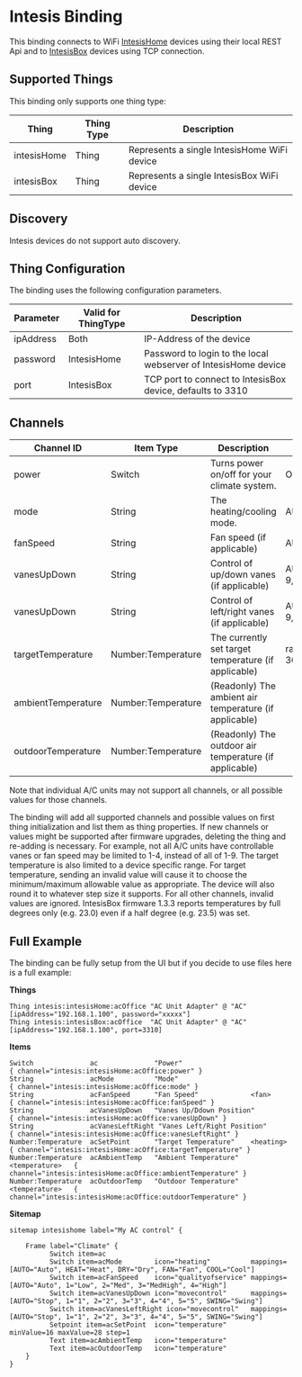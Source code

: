 # Intesis Binding

This binding connects to WiFi [IntesisHome](https://www.intesis.com/products/cloud-solutions/ac-cloud-control) devices using their local REST Api and to [IntesisBox](https://www.intesis.com/products/ac-interfaces/wifi-gateways) devices using TCP connection.



## Supported Things

This binding only supports one thing type:

| Thing       | Thing Type | Description                                 |
|-------------|------------|---------------------------------------------|
| intesisHome | Thing      | Represents a single IntesisHome WiFi device |
| intesisBox  | Thing      | Represents a single IntesisBox WiFi device  |

## Discovery

Intesis devices do not support auto discovery.

## Thing Configuration

The binding uses the following configuration parameters.

| Parameter | Valid for ThingType | Description                                                    |
|-----------|---------------------|----------------------------------------------------------------|
| ipAddress | Both                | IP-Address of the device                                       |
| password  | IntesisHome         | Password to login to the local webserver of IntesisHome device |
| port      | IntesisBox          | TCP port to connect to IntesisBox device, defaults to 3310     |


## Channels

| Channel ID         | Item Type          | Description                                            | Possible Values             |
|--------------------|--------------------|--------------------------------------------------------|-----------------------------|
| power              | Switch             | Turns power on/off for your climate system.            | ON, OFF                     |
| mode               | String             | The heating/cooling mode.                              | AUTO,HEAT,DRY,FAN,COOL      |
| fanSpeed           | String             | Fan speed (if applicable)                              | AUTO,1-10                   |
| vanesUpDown        | String             | Control of up/down vanes (if applicable)               | AUTO,1-9,SWING,SWIRL,WIDE   |
| vanesUpDown        | String             | Control of left/right vanes (if applicable)            | AUTO,1-9,SWING,SWIRL,WIDE   |
| targetTemperature  | Number:Temperature | The currently set target temperature (if applicable)   | range between 18°C and 30°C |
| ambientTemperature | Number:Temperature | (Readonly) The ambient air temperature (if applicable) |                             |
| outdoorTemperature | Number:Temperature | (Readonly) The outdoor air temperature (if applicable) |                             |

Note that individual A/C units may not support all channels, or all possible values for those channels.

The binding will add all supported channels and possible values on first thing initialization and list them as thing properties.
If new channels or values might be supported after firmware upgrades, deleting the thing and re-adding is necessary.
For example, not all A/C units have controllable vanes or fan speed may be limited to 1-4, instead of all of 1-9.
The target temperature is also limited to a device specific range. For target temperature, sending an invalid value
will cause it to choose the minimum/maximum allowable value as appropriate. The device will also round it to
whatever step size it supports. For all other channels, invalid values are ignored.
IntesisBox firmware 1.3.3 reports temperatures by full degrees only (e.g. 23.0) even if a half degree (e.g. 23.5) was set.

## Full Example

The binding can be fully setup from the UI but if you decide to use files here is a full example:

**Things**

```
Thing intesis:intesisHome:acOffice "AC Unit Adapter" @ "AC" [ipAddress="192.168.1.100", password="xxxxx"]
Thing intesis:intesisBox:acOffice  "AC Unit Adapter" @ "AC" [ipAddress="192.168.1.100", port=3310]
```

**Items**

```intesishome.items
Switch              ac              "Power"                                 { channel="intesis:intesisHome:acOffice:power" }
String              acMode          "Mode"                                  { channel="intesis:intesisHome:acOffice:mode" }
String              acFanSpeed      "Fan Speed"             <fan>           { channel="intesis:intesisHome:acOffice:fanSpeed" }
String              acVanesUpDown   "Vanes Up/Ddown Position"               { channel="intesis:intesisHome:acOffice:vanesUpDown" }
String              acVanesLeftRight "Vanes Left/Right Position"            { channel="intesis:intesisHome:acOffice:vanesLeftRight" }
Number:Temperature  acSetPoint      "Target Temperature"    <heating>       { channel="intesis:intesisHome:acOffice:targetTemperature" }
Number:Temperature  acAmbientTemp   "Ambient Temperature"   <temperature>   { channel="intesis:intesisHome:acOffice:ambientTemperature" }
Number:Temperature  acOutdoorTemp   "Outdoor Temperature"   <temperature>   { channel="intesis:intesisHome:acOffice:outdoorTemperature" }
```

**Sitemap**

```intesisHome.sitemap
sitemap intesishome label="My AC control" {

    Frame label="Climate" {
          Switch item=ac
          Switch item=acMode        icon="heating"          mappings=[AUTO="Auto", HEAT="Heat", DRY="Dry", FAN="Fan", COOL="Cool"]
          Switch item=acFanSpeed    icon="qualityofservice" mappings=[AUTO="Auto", 1="Low", 2="Med", 3="MedHigh", 4="High"]
          Switch item=acVanesUpDown icon="movecontrol"      mappings=[AUTO="Stop", 1="1", 2="2", 3="3", 4="4", 5="5", SWING="Swing"]
          Switch item=acVanesLeftRight icon="movecontrol"   mappings=[AUTO="Stop", 1="1", 2="2", 3="3", 4="4", 5="5", SWING="Swing"]
          Setpoint item=acSetPoint  icon="temperature"      minValue=16 maxValue=28 step=1
          Text item=acAmbientTemp   icon="temperature" 
          Text item=acOutdoorTemp   icon="temperature" 
    }
}
```
